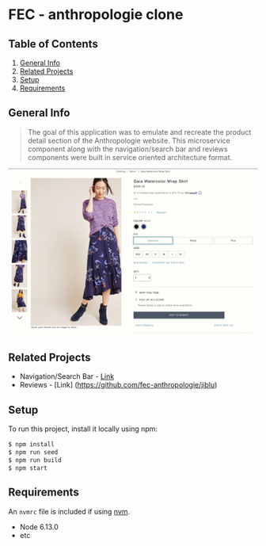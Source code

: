 # FEC - anthropologie clone

## Table of Contents

1. [General Info](#generalinfo)
1. [Related Projects](#relatedprojects)
1. [Setup](#setup)
1. [Requirements](#requirements)

## General Info

>The goal of this application was to emulate and recreate the product detail section of the Anthropologie website. This microservice component along with the navigation/search bar and reviews components were built in service oriented architecture format.

![Sample View](./preview.png)

## Related Projects

 - Navigation/Search Bar - [Link](https://github.com/fec-anthropologie/emilyayang)
 - Reviews - [Link] (https://github.com/fec-anthropologie/jiblu)

## Setup

To run this project, install it locally using npm:

    $ npm install
    $ npm run seed
    $ npm run build
    $ npm start

## Requirements

An `nvmrc` file is included if using [nvm](https://github.com/creationix/nvm).

- Node 6.13.0
- etc